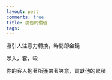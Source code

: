 ```yaml
---
layout: post
comments: true
title: 廣告的價值
tags: 
---
```

吸引人注意力轉換，時間即金錢

涉入，套，殺

你的客人抱著所獲帶著笑意，貢獻他的累積

